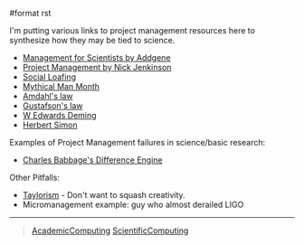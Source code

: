 \#format rst

I'm putting various links to project management resources here to synthesize how they may be tied to science.

-   [Management for Scientists by Addgene](http://info.addgene.org/download-addgenes-ebook-management-for-scientists)
-   [Project Management by Nick Jenkinson](http://www.nickjenkins.net/prose/projectPrimer.pdf)
-   [Social Loafing](https://en.wikibooks.org/wiki/Managing_Groups_and_Teams/Social_Loafing)
-   [Mythical Man Month](https://en.wikipedia.org/wiki/The_Mythical_Man-Month)
-   [Amdahl's law](https://en.wikipedia.org/wiki/Amdahl%27s_law)
-   [Gustafson's law](https://en.wikipedia.org/wiki/Gustafson%27s_law)
-   [W Edwards Deming](https://en.wikipedia.org/wiki/W._Edwards_Deming)
-   [Herbert Simon](https://en.wikipedia.org/wiki/Herbert_A._Simon)

Examples of Project Management failures in science/basic research:

-   [Charles Babbage's Difference Engine](https://en.wikipedia.org/wiki/Difference_engine)

Other Pitfalls:

-   [Taylorism](http://rationalwiki.org/wiki/Taylorism) - Don't want to squash creativity.
-   Micromanagement example: guy who almost derailed LIGO

* * * * *

> [AcademicComputing](../AcademicComputing) [ScientificComputing](../ScientificComputing)
